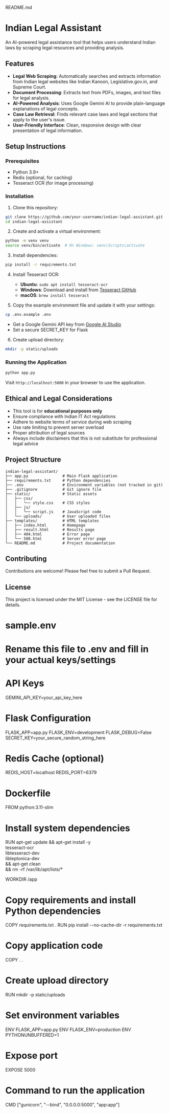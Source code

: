 README.md
# Indian Legal Assistant

An AI-powered legal assistance tool that helps users understand Indian laws by scraping legal resources and providing analysis.

## Features

- **Legal Web Scraping**: Automatically searches and extracts information from Indian legal websites like Indian Kanoon, Legislative.gov.in, and Supreme Court.
- **Document Processing**: Extracts text from PDFs, images, and text files for legal analysis.
- **AI-Powered Analysis**: Uses Google Gemini AI to provide plain-language explanations of legal concepts.
- **Case Law Retrieval**: Finds relevant case laws and legal sections that apply to the user's issue.
- **User-Friendly Interface**: Clean, responsive design with clear presentation of legal information.

## Setup Instructions

### Prerequisites

- Python 3.9+
- Redis (optional, for caching)
- Tesseract OCR (for image processing)

### Installation

1. Clone this repository:
```bash
git clone https://github.com/your-username/indian-legal-assistant.git
cd indian-legal-assistant
```

2. Create and activate a virtual environment:
```bash
python -m venv venv
source venv/bin/activate  # On Windows: venv\Scripts\activate
```

3. Install dependencies:
```bash
pip install -r requirements.txt
```

4. Install Tesseract OCR:
   - **Ubuntu**: `sudo apt install tesseract-ocr`
   - **Windows**: Download and install from [Tesseract GitHub](https://github.com/UB-Mannheim/tesseract/wiki)
   - **macOS**: `brew install tesseract`

5. Copy the example environment file and update it with your settings:
```bash
cp .env.example .env
```
   - Get a Google Gemini API key from [Google AI Studio](https://ai.google.dev/)
   - Set a secure SECRET_KEY for Flask

6. Create upload directory:
```bash
mkdir -p static/uploads
```

### Running the Application

```bash
python app.py
```

Visit `http://localhost:5000` in your browser to use the application.

## Ethical and Legal Considerations

- This tool is for **educational purposes only**
- Ensure compliance with Indian IT Act regulations
- Adhere to website terms of service during web scraping 
- Use rate limiting to prevent server overload
- Proper attribution of legal sources
- Always include disclaimers that this is not substitute for professional legal advice

## Project Structure

```
indian-legal-assistant/
├── app.py               # Main Flask application
├── requirements.txt     # Python dependencies
├── .env                 # Environment variables (not tracked in git)
├── .gitignore           # Git ignore file
├── static/              # Static assets
│   ├── css/
│   │   └── style.css    # CSS styles
│   ├── js/
│   │   └── script.js    # JavaScript code
│   └── uploads/         # User uploaded files
├── templates/           # HTML templates
│   ├── index.html       # Homepage
│   ├── result.html      # Results page
│   ├── 404.html         # Error page
│   └── 500.html         # Server error page
└── README.md            # Project documentation
```

## Contributing

Contributions are welcome! Please feel free to submit a Pull Request.

## License

This project is licensed under the MIT License - see the LICENSE file for details.

# sample.env
# Rename this file to .env and fill in your actual keys/settings

# API Keys
GEMINI_API_KEY=your_api_key_here

# Flask Configuration
FLASK_APP=app.py
FLASK_ENV=development
FLASK_DEBUG=False
SECRET_KEY=your_secure_random_string_here

# Redis Cache (optional)
REDIS_HOST=localhost
REDIS_PORT=6379

# Dockerfile
FROM python:3.11-slim

# Install system dependencies
RUN apt-get update && apt-get install -y \
    tesseract-ocr \
    libtesseract-dev \
    libleptonica-dev \
    && apt-get clean \
    && rm -rf /var/lib/apt/lists/*

WORKDIR /app

# Copy requirements and install Python dependencies
COPY requirements.txt .
RUN pip install --no-cache-dir -r requirements.txt

# Copy application code
COPY . .

# Create upload directory
RUN mkdir -p static/uploads

# Set environment variables
ENV FLASK_APP=app.py
ENV FLASK_ENV=production
ENV PYTHONUNBUFFERED=1

# Expose port
EXPOSE 5000

# Command to run the application
CMD ["gunicorn", "--bind", "0.0.0.0:5000", "app:app"]